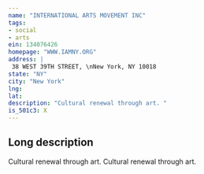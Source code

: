 ```yaml
---
name: "INTERNATIONAL ARTS MOVEMENT INC"
tags:
- social
- arts
ein: 134076426
homepage: "WWW.IAMNY.ORG"
address: |
 38 WEST 39TH STREET, \nNew York, NY 10018
state: "NY"
city: "New York"
lng: 
lat: 
description: "Cultural renewal through art. "
is_501c3: X
---
```


## Long description

Cultural renewal through art. Cultural renewal through art. 
